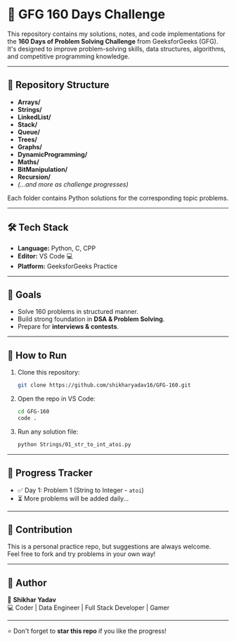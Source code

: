 # 🚀 GFG 160 Days Challenge

This repository contains my solutions, notes, and code implementations
for the **160 Days of Problem Solving Challenge** from GeeksforGeeks
(GFG).\
It's designed to improve problem-solving skills, data structures,
algorithms, and competitive programming knowledge.

------------------------------------------------------------------------

## 📌 Repository Structure

-   **Arrays/**
-   **Strings/**
-   **LinkedList/**
-   **Stack/**
-   **Queue/**
-   **Trees/**
-   **Graphs/**
-   **DynamicProgramming/**
-   **Maths/**
-   **BitManipulation/**
-   **Recursion/**
-   *(...and more as challenge progresses)*

Each folder contains Python solutions for the corresponding topic
problems.

------------------------------------------------------------------------

## 🛠️ Tech Stack

-   **Language:** Python, C, CPP
-   **Editor:** VS Code 💻
-   **Platform:** GeeksforGeeks Practice

------------------------------------------------------------------------

## 🎯 Goals

-   Solve 160 problems in structured manner.
-   Build strong foundation in **DSA & Problem Solving**.
-   Prepare for **interviews & contests**.

------------------------------------------------------------------------

## 🚀 How to Run

1.  Clone this repository:

    ``` bash
    git clone https://github.com/shikharyadav16/GFG-160.git
    ```

2.  Open the repo in VS Code:

    ``` bash
    cd GFG-160
    code .
    ```

3.  Run any solution file:

    ``` bash
    python Strings/01_str_to_int_atoi.py
    ```

------------------------------------------------------------------------

## 📅 Progress Tracker

-   ✅ Day 1: Problem 1 (String to Integer - `atoi`)
-   ⏳ More problems will be added daily...

------------------------------------------------------------------------

## 🤝 Contribution

This is a personal practice repo, but suggestions are always welcome.\
Feel free to fork and try problems in your own way!

------------------------------------------------------------------------

## 📌 Author

👤 **Shikhar Yadav**\
💻 Coder \| Data Engineer \| Full Stack Developer \| Gamer

------------------------------------------------------------------------

⭐ Don't forget to **star this repo** if you like the progress!
